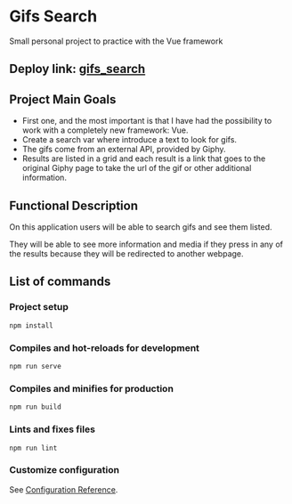 # Gifs Search
Small personal project to practice with the Vue framework 

## Deploy link: [gifs_search](https://search-gifs.netlify.app)

## Project Main Goals 

- First one, and the most important is that I have had the possibility to work with a completely new framework: Vue.
- Create a search var where introduce a text to look for gifs.
- The gifs come from an external API, provided by Giphy.
- Results are listed in a grid and each result is a link that goes to the original Giphy page to take the url of the gif or other additional information. 


## Functional Description

On this application users will be able to search gifs and see them listed.

They will be able to see more information and media if they press in any of the results because they will be redirected to another webpage.

## List of commands 
### Project setup
```
npm install
```

### Compiles and hot-reloads for development
```
npm run serve
```

### Compiles and minifies for production
```
npm run build
```

### Lints and fixes files
```
npm run lint
```

### Customize configuration
See [Configuration Reference](https://cli.vuejs.org/config/).

